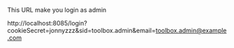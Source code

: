 
This URL make you login as admin

http://localhost:8085/login?cookieSecret=jonnyzzz&sid=toolbox.admin&email=toolbox.admin@example.com
